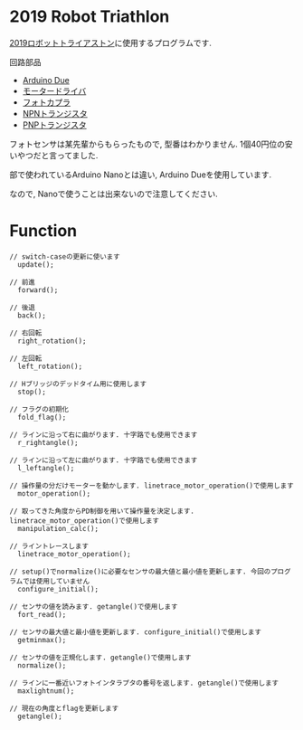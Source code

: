 # 2019 Robot Triathlon

[2019ロボットトライアストン](http://www.robot-triathlon.org/2019/index.html)に使用するプログラムです.

回路部品
* [Arduino Due](https://store.arduino.cc/usa/due)
* [モータードライバ](http://akizukidenshi.com/catalog/g/gK-10721/)
* [フォトカプラ](http://akizukidenshi.com/catalog/g/gI-07690/)
* [NPNトランジスタ](http://akizukidenshi.com/catalog/g/gI-04268/)
* [PNPトランジスタ](http://akizukidenshi.com/catalog/g/gI-02612/) 

フォトセンサは某先輩からもらったもので, 型番はわかりません.
1個40円位の安いやつだと言ってました.

部で使われているArduino Nanoとは違い, Arduino Dueを使用しています. 

なので, Nanoで使うことは出来ないので注意してください. 

# Function
```arduino
// switch-caseの更新に使います
  update();

// 前進
  forward();

// 後退
  back();

// 右回転
  right_rotation();

// 左回転
  left_rotation();

// Hブリッジのデッドタイム用に使用します
  stop();

// フラグの初期化
  fold_flag();

// ラインに沿って右に曲がります. 十字路でも使用できます
  r_rightangle();

// ラインに沿って左に曲がります. 十字路でも使用できます
  l_leftangle();

// 操作量の分だけモーターを動かします. linetrace_motor_operation()で使用します
  motor_operation();

// 取ってきた角度からPD制御を用いて操作量を決定します. linetrace_motor_operation()で使用します
  manipulation_calc();

// ライントレースします
  linetrace_motor_operation();

// setup()でnormalize()に必要なセンサの最大値と最小値を更新します. 今回のプログラムでは使用していません
  configure_initial();

// センサの値を読みます. getangle()で使用します
  fort_read();

// センサの最大値と最小値を更新します. configure_initial()で使用します
  getminmax();

// センサの値を正規化します. getangle()で使用します
  normalize();

// ラインに一番近いフォトインタラプタの番号を返します. getangle()で使用します
  maxlightnum();

// 現在の角度とflagを更新します
  getangle();
```
